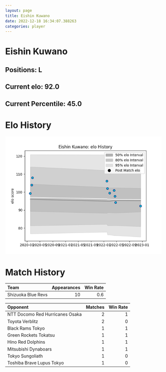 ```yaml
---  
layout: page  
title: Eishin Kuwano  
date: 2022-12-18 16:34:07.388263  
categories: player  
---
```

# Eishin Kuwano

## Positions: L

## Current elo: 92.0

## Current Percentile: 45.0

# Elo History


![elo history](history_EishinKuwano.png)
# Match History


| Team               |   Appearances |   Win Rate |
|:-------------------|--------------:|-----------:|
| Shizuoka Blue Revs |            10 |        0.6 |

| Opponent                        |   Matches |   Win Rate |
|:--------------------------------|----------:|-----------:|
| NTT Docomo Red Hurricanes Osaka |         2 |          1 |
| Toyota Verblitz                 |         2 |          0 |
| Black Rams Tokyo                |         1 |          1 |
| Green Rockets Tokatsu           |         1 |          1 |
| Hino Red Dolphins               |         1 |          1 |
| Mitsubishi Dynaboars            |         1 |          1 |
| Tokyo Sungoliath                |         1 |          0 |
| Toshiba Brave Lupus Tokyo       |         1 |          0 |